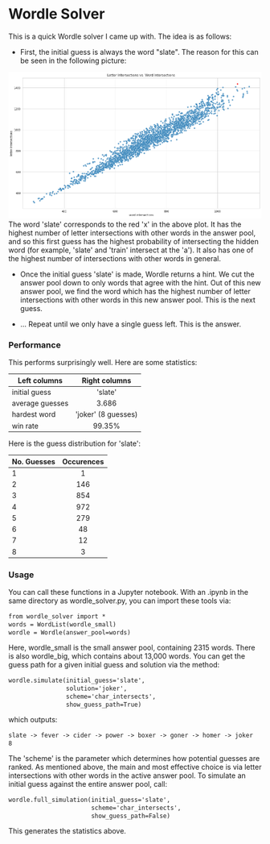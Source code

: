 # Wordle Solver

This is a quick Wordle solver I came up with. The idea is as follows:

- First, the initial guess is always the word "slate". The reason for this can be seen in the following picture:

![](data/slate.png "The red 'x' is the point corresponding to the word 'slate'.")
The word 'slate' corresponds to the red 'x' in the above plot. It has the highest number of letter intersections with other words in the answer pool, and so this first guess has the highest probability of intersecting the hidden word (for example, 'slate' and 'train' intersect at the 'a'). It also has one of the highest number of intersections with other words in general.

- Once the initial guess 'slate' is made, Wordle returns a hint. We cut the answer pool down to only words that agree with the hint. Out of this new answer pool, we find the word which has the highest number of letter intersections with other words in this new answer pool. This is the next guess.

- ... Repeat until we only have a single guess left. This is the answer. 

### Performance
This performs surprisingly well. Here are some statistics:

| Left columns    |    Right columns    |
| --------------- | :-----------------: |
| initial guess   |       'slate'       |
| average guesses |        3.686        |
| hardest word    | 'joker' (8 guesses) |
| win rate        |       99.35%        |

Here is the guess distribution for 'slate':

| No. Guesses | Occurences |
| ----------- | :--------: |
| 1           |     1      |
| 2           |    146     |
| 3           |    854     |
| 4           |    972     |
| 5           |    279     |
| 6           |     48     |
| 7           |     12     |
| 8           |     3      |

### Usage

You can call these functions in a Jupyter notebook. With an .ipynb in the same directory as wordle_solver.py, you can import these tools via:
```
from wordle_solver import *
words = WordList(wordle_small)
wordle = Wordle(answer_pool=words)
```
Here, wordle_small is the small answer pool, containing 2315 words. There is also wordle_big, which contains about 13,000 words. You can get the guess path for a given initial guess and solution via the method:
```
wordle.simulate(initial_guess='slate', 
                solution='joker', 
                scheme='char_intersects', 
                show_guess_path=True)
```
which outputs:
```
slate -> fever -> cider -> power -> boxer -> goner -> homer -> joker
8
```
The 'scheme' is the parameter which determines how potential guesses are ranked. As mentioned above, the main and most effective choice is via letter intersections with other words in the active answer pool. To simulate an initial guess against the entire answer pool, call:
```
wordle.full_simulation(initial_guess='slate', 
                       scheme='char_intersects', 
                       show_guess_path=False)
```
This generates the statistics above. 